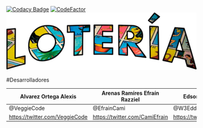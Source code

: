 [![Codacy Badge](https://api.codacy.com/project/badge/Grade/4ec307847e934d1cb3fe48676211091e)](https://app.codacy.com/gh/Amigos-Informaticos/Loteria?utm_source=github.com&utm_medium=referral&utm_content=Amigos-Informaticos/Loteria&utm_campaign=Badge_Grade)
[![CodeFactor](https://www.codefactor.io/repository/github/amigos-informaticos/loteria/badge)](https://www.codefactor.io/repository/github/amigos-informaticos/loteria)
![GitHub Logo](Assets/Images/Loteria.png)

#Desarrolladores

Alvarez Ortega Alexis | Arenas Ramíres Efraín Razziel | Edson Manuel Carballo Vera |
--------------------- |------------------------------ |------------------------------
@VeggieCode|@EfrainCami|@W3Edd
https://twitter.com/VeggieCode | https://twitter.com/CamiEfrain|https://twitter.com/EdsonManuelVera
